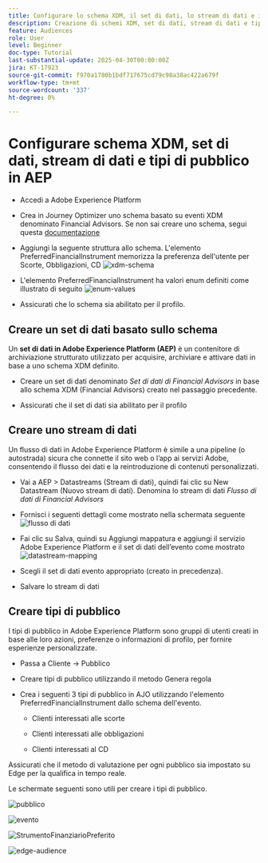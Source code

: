```yaml
---
title: Configurare lo schema XDM, il set di dati, lo stream di dati e i tipi di pubblico in AEP
description: Creazione di schemi XDM, set di dati, stream di dati e tipi di pubblico
feature: Audiences
role: User
level: Beginner
doc-type: Tutorial
last-substantial-update: 2025-04-30T00:00:00Z
jira: KT-17923
source-git-commit: f970a1780b1bdf717675cd79c98a38ac422a679f
workflow-type: tm+mt
source-wordcount: '337'
ht-degree: 0%

---
```



# Configurare schema XDM, set di dati, stream di dati e tipi di pubblico in AEP

* Accedi a Adobe Experience Platform

* Crea in Journey Optimizer uno schema basato su eventi XDM denominato Financial Advisors. Se non sai creare uno schema, segui questa [documentazione](https://experienceleague.adobe.com/it/docs/experience-platform/xdm/tutorials/create-schema-ui)

* Aggiungi la seguente struttura allo schema. L&#39;elemento PreferredFinancialInstrument memorizza la preferenza dell&#39;utente per Scorte, Obbligazioni, CD
  ![xdm-schema](assets/xdm-schema.png)

* L&#39;elemento PreferredFinancialInstrument ha valori enum definiti come illustrato di seguito
  ![enum-values](assets/enum-values.png)

* Assicurati che lo schema sia abilitato per il profilo.

## Creare un set di dati basato sullo schema

Un **set di dati in Adobe Experience Platform (AEP)** è un contenitore di archiviazione strutturato utilizzato per acquisire, archiviare e attivare dati in base a uno schema XDM definito.

* Creare un set di dati denominato _Set di dati di Financial Advisors_ in base allo schema XDM (Financial Advisors) creato nel passaggio precedente.

* Assicurati che il set di dati sia abilitato per il profilo

## Creare uno stream di dati

Un flusso di dati in Adobe Experience Platform è simile a una pipeline (o autostrada) sicura che connette il sito web o l’app ai servizi Adobe, consentendo il flusso dei dati e la reintroduzione di contenuti personalizzati.

* Vai a AEP > Datastreams (Stream di dati), quindi fai clic su New Datastream (Nuovo stream di dati). Denomina lo stream di dati _Flusso di dati di Financial Advisors_

* Fornisci i seguenti dettagli come mostrato nella schermata seguente
  ![flusso di dati](assets/datastream.png)
* Fai clic su Salva, quindi su Aggiungi mappatura e aggiungi il servizio Adobe Experience Platform e il set di dati dell’evento come mostrato
  ![datastream-mapping](assets/datastream-service.png)

* Scegli il set di dati evento appropriato (creato in precedenza).

* Salvare lo stream di dati

## Creare tipi di pubblico

I tipi di pubblico in Adobe Experience Platform sono gruppi di utenti creati in base alle loro azioni, preferenze o informazioni di profilo, per fornire esperienze personalizzate.

* Passa a Cliente -> Pubblico
* Creare tipi di pubblico utilizzando il metodo Genera regola

* Crea i seguenti 3 tipi di pubblico in AJO utilizzando l&#39;elemento PreferredFinancialInstrument dallo schema dell&#39;evento.

   * Clienti interessati alle scorte

   * Clienti interessati alle obbligazioni

   * Clienti interessati al CD

Assicurati che il metodo di valutazione per ogni pubblico sia impostato su Edge per la qualifica in tempo reale.

Le schermate seguenti sono utili per creare i tipi di pubblico.

![pubblico](assets/rule-based-audience.png)

![evento](assets/event-attribute.png)


![StrumentoFinanziarioPreferito](assets/stock-customers.png)

![edge-audience](assets/audience-edge.png)